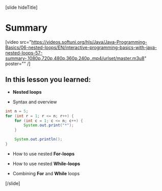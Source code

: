 [slide hideTitle]
# Summary

[video src="https://videos.softuni.org/hls/Java/Java-Programming-Basics/06-nested-loops/EN/interactive-programming-basics-with-java-nested-loops-57-summary-,1080p,720p,480p,360p,240p,.mp4/urlset/master.m3u8" poster="" /]

## In this lesson you learned: 

- **Nested loops**

- Syntax and overview 

```java live
int n = 5;
for (int r = 1; r <= n; r++) {
    for (int c = 1; c <= n; c++) {
        System.out.print("*");
    }

    System.out.println();
}
```

- How to use nested **For-loops**

- How to use nested **While-loops**

- Combining **For** and **While** loops


[/slide]
